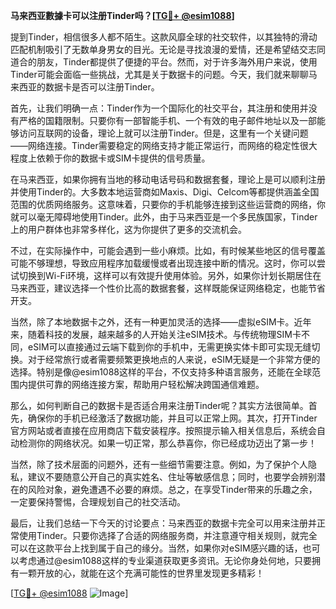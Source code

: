 **马来西亚數據卡可以注册Tinder吗？[[TG💪+ @esim1088](https://t.me/s/esim1088)]**

提到Tinder，相信很多人都不陌生。这款风靡全球的社交软件，以其独特的滑动匹配机制吸引了无数单身男女的目光。无论是寻找浪漫的爱情，还是希望结交志同道合的朋友，Tinder都提供了便捷的平台。然而，对于许多海外用户来说，使用Tinder可能会面临一些挑战，尤其是关于数据卡的问题。今天，我们就来聊聊马来西亚的数据卡是否可以注册Tinder。

首先，让我们明确一点：Tinder作为一个国际化的社交平台，其注册和使用并没有严格的国籍限制。只要你有一部智能手机、一个有效的电子邮件地址以及一部能够访问互联网的设备，理论上就可以注册Tinder。但是，这里有一个关键问题——网络连接。Tinder需要稳定的网络支持才能正常运行，而网络的稳定性很大程度上依赖于你的数据卡或SIM卡提供的信号质量。

在马来西亚，如果你拥有当地的移动电话号码和数据套餐，理论上是可以顺利注册并使用Tinder的。大多数本地运营商如Maxis、Digi、Celcom等都提供涵盖全国范围的优质网络服务。这意味着，只要你的手机能够连接到这些运营商的网络，你就可以毫无障碍地使用Tinder。此外，由于马来西亚是一个多民族国家，Tinder上的用户群体也非常多样化，这为你提供了更多的交流机会。

不过，在实际操作中，可能会遇到一些小麻烦。比如，有时候某些地区的信号覆盖可能不够理想，导致应用程序加载缓慢或者出现连接中断的情况。这时，你可以尝试切换到Wi-Fi环境，这样可以有效提升使用体验。另外，如果你计划长期居住在马来西亚，建议选择一个性价比高的数据套餐，这样既能保证网络稳定，也能节省开支。

当然，除了本地数据卡之外，还有一种更加灵活的选择——虚拟eSIM卡。近年来，随着科技的发展，越来越多的人开始关注eSIM技术。与传统物理SIM卡不同，eSIM可以直接通过云端下载到你的手机中，无需更换实体卡即可实现无缝切换。对于经常旅行或者需要频繁更换地点的人来说，eSIM无疑是一个非常方便的选择。特别是像@esim1088这样的平台，不仅支持多种语言服务，还能在全球范围内提供可靠的网络连接方案，帮助用户轻松解决跨国通信难题。

那么，如何判断自己的数据卡是否适合用来注册Tinder呢？其实方法很简单。首先，确保你的手机已经激活了数据功能，并且可以正常上网。其次，打开Tinder官方网站或者直接在应用商店下载安装程序。按照提示输入相关信息后，系统会自动检测你的网络状况。如果一切正常，那么恭喜你，你已经成功迈出了第一步！

当然，除了技术层面的问题外，还有一些细节需要注意。例如，为了保护个人隐私，建议不要随意公开自己的真实姓名、住址等敏感信息；同时，也要学会辨别潜在的风险对象，避免遭遇不必要的麻烦。总之，在享受Tinder带来的乐趣之余，一定要保持警惕，合理规划自己的社交活动。

最后，让我们总结一下今天的讨论要点：马来西亚的数据卡完全可以用来注册并正常使用Tinder。只要你选择了合适的网络服务商，并注意遵守相关规则，就完全可以在这款平台上找到属于自己的缘分。当然，如果你对eSIM感兴趣的话，也可以考虑通过@esim1088这样的专业渠道获取更多资讯。无论你身处何地，只要拥有一颗开放的心，就能在这个充满可能性的世界里发现更多精彩！

[[TG💪+ @esim1088](https://t.me/s/esim1088) ![Image](https://i.postimg.cc/4NQfJmqS/Snipaste-2025-05-13-00-14-12.png)]